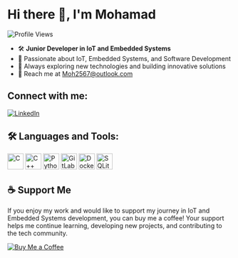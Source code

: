 # Hi there 👋, I'm Mohamad

![Profile Views](https://komarev.com/ghpvc/?username=Mohamadaloreibi&color=blue&style=flat-square)


- 🛠️ **Junior Developer in IoT and Embedded Systems**
- 🌱 Passionate about IoT, Embedded Systems, and Software Development
- 🚀 Always exploring new technologies and building innovative solutions
- 📧 Reach me at Moh2567@outlook.com

## Connect with me:
[![LinkedIn](https://img.shields.io/badge/LinkedIn-0077B5?logo=linkedin&logoColor=white&style=for-the-badge)](https://www.linkedin.com/in/mohamad-al-oreibi-b7b621250/)


## 🛠️ Languages and Tools:
<p align="left">
  <a href="https://docs.microsoft.com/en-us/cpp/?view=msvc-170" target="_blank" rel="noreferrer"><img src="https://raw.githubusercontent.com/danielcranney/readme-generator/main/public/icons/skills/c-colored.svg" width="36" height="36" alt="C" /></a>
  <a href="https://docs.microsoft.com/en-us/cpp/?view=msvc-170" target="_blank" rel="noreferrer"><img src="https://raw.githubusercontent.com/danielcranney/readme-generator/main/public/icons/skills/cplusplus-colored.svg" width="36" height="36" alt="C++" /></a>
  <a href="https://www.python.org/" target="_blank" rel="noreferrer"><img src="https://raw.githubusercontent.com/danielcranney/readme-generator/main/public/icons/skills/python-colored.svg" width="36" height="36" alt="Python" /></a>
  <a href="https://about.gitlab.com/" target="_blank" rel="noreferrer"><img src="https://raw.githubusercontent.com/danielcranney/readme-generator/main/public/icons/skills/gitlab-colored.svg" width="36" height="36" alt="GitLab" /></a>
  <a href="https://www.docker.com/" target="_blank" rel="noreferrer"><img src="https://raw.githubusercontent.com/danielcranney/readme-generator/main/public/icons/skills/docker-colored.svg" width="36" height="36" alt="Docker" /></a>
  <a href="https://www.sqlite.org/index.html" target="_blank" rel="noreferrer"><img src="https://raw.githubusercontent.com/danielcranney/readme-generator/main/public/icons/skills/sqlite-colored.svg" width="36" height="36" alt="SQLite" /></a>
</p>




## ☕ Support Me

If you enjoy my work and would like to support my journey in IoT and Embedded Systems development, you can buy me a coffee! Your support helps me continue learning, developing new projects, and contributing to the tech community.

[![Buy Me a Coffee](https://img.shields.io/badge/Buy%20Me%20a%20Coffee-FFDD00?style=for-the-badge&logo=buy-me-a-coffee&logoColor=black)](https://buymeacoffee.com/mohamadaloreibi)


